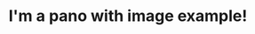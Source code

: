---
title: I'm a pano with image example!
description: "I'm a description!"
pano_id: panotest
media: 
     url: https://drive.google.com/file/d/1poDaP5TTPQJw_4xYy3S7qqI4cngL9ouY/preview
     screensize: 0.75 # for screensize, 0.5 is small, 0.75 is medium, 1.2 is large
     yaw: 1.54 #These two numbers determine the position of the video or image. 
     pitch: 0
---
